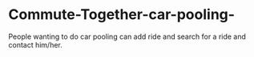 # Commute-Together-car-pooling-
People wanting to do car pooling can add ride and search for a ride and contact him/her.
